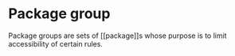 # Package group

Package groups are sets of [[package]]s whose purpose is to limit accessibility of certain rules.
